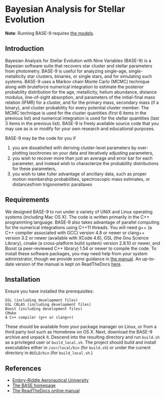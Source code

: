 Bayesian Analysis for Stellar Evolution
===============================================

**Note**: Running BASE-9 requires [the models](https://github.com/BayesianStellarEvolution/base-models).


Introduction
------------

Bayesian Analysis for Stellar Evolution with Nine Variables (BASE-9) is a Bayesian software suite that recovers star cluster and stellar parameters from photometry. BASE-9 is useful for analyzing single-age, single-metallicity star clusters, binaries, or single stars, and for simulating such systems. BASE-9 uses a Markov chain Monte Carlo (MCMC) technique along with bruteforce numerical integration to estimate the posterior probability distribution for the age, metallicity, helium abundance, distance modulus, line-of-sight absorption, and parameters of the initial-final mass relation (IFMR) for a cluster, and for the primary mass, secondary mass (if a binary), and cluster probability for every potential cluster member. The MCMC technique is used for the cluster quantities (first 6 items in the previous list) and numerical integration is used for the stellar quantities (last 3 items in the previous list). BASE-9 is freely available source code that you may use as is or modify for your own research and educational purposes.

BASE-9 may be the code for you if

1. you are dissatisfied with deriving cluster-level parameters by over-plotting isochrones on your data and iteratively adjusting parameters,
2. you wish to recover more than just an average and error bar for each parameter, and instead wish to characterize the probability distributions for these parameters, 
3. you wish to take fuller advantage of ancillary data, such as proper motion membership probabilities, spectroscopic mass estimates, or distancesfrom trigonometric parallaxes

Requirements
------------

We designed BASE-9 to run under a variety of UNIX and Linux operating systems (including Mac OS X). The code is written primarily in the C++ programming language. BASE-9 also takes advantage of parallel computing for the numerical integrations using C++11 threads. You will need g++ (a C++ compiler associated with GCC) version 4.8 or newer or clang++ version 3.2 or newer (available with XCode 4.6), GSL (the Gnu Science Library), cmake (a cross-platform build system) version 2.8.10 or newer, and Boost (a peer-reviewed C++ library) 1.54 or newer to compile the code. To install these software packages, you may need help from your system administrator, though we provide some guidance in [the manual](http://webfac.db.erau.edu/~vonhippt/base9/Manual_files/BASE-9_Manual.pdf).  An up-to-date version of the manual is kept on ReadTheDocs [here](http://base-9.readthedocs.io/en/latest/).

Installation
------------

Ensure you have installed the prerequisites:

    GSL (including development files)
    GSL CBLAS (including development files)
    Boost (including development files)
    CMake
    A C++ compiler (g++ or clang++)
    
These should be available from your package manager on Linux, or from a third party tool such as Homebrew on OS X. Next, download the BASE-9 archive and unpack it. Descend into the resulting directory and run `build.sh` as a privileged user or `build_local.sh`. The project should build and install executables either in `/usr/local/bin` (for `build.sh`) or under the current directory in `BUILD/bin` (for `build_local.sh`.)
    

References
----------
* [Embry-Riddle Aeronautical University](http://www.erau.edu)
* [The BASE homepage](http://webfac.db.erau.edu/~vonhippt/base9/)
* [The ReadTheDocs online manual](http://base-9.readthedocs.io/en/latest/)



